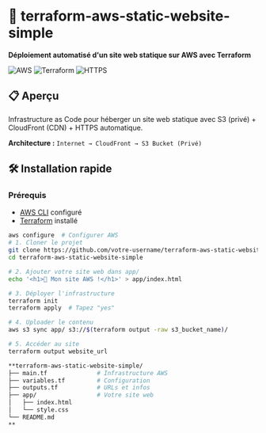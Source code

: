 # 🚀 terraform-aws-static-website-simple

**Déploiement automatisé d'un site web statique sur AWS avec Terraform**

![AWS](https://img.shields.io/badge/AWS-S3%20%2B%20CloudFront-orange) ![Terraform](https://img.shields.io/badge/Terraform-1.0%2B-purple) ![HTTPS](https://img.shields.io/badge/HTTPS-Enabled-green)

## 📋 **Aperçu**

Infrastructure as Code pour héberger un site web statique avec S3 (privé) + CloudFront (CDN) + HTTPS automatique.

**Architecture :** `Internet → CloudFront → S3 Bucket (Privé)`

## 🛠️ **Installation rapide**

### Prérequis
- [AWS CLI](https://docs.aws.amazon.com/cli/latest/userguide/getting-started-install.html) configuré
- [Terraform](https://terraform.io/downloads) installé

```bash
aws configure  # Configurer AWS
# 1. Cloner le projet
git clone https://github.com/votre-username/terraform-aws-static-website-simple.git
cd terraform-aws-static-website-simple

# 2. Ajouter votre site web dans app/
echo '<h1>🚀 Mon site AWS !</h1>' > app/index.html

# 3. Déployer l'infrastructure
terraform init
terraform apply  # Tapez "yes"

# 4. Uploader le contenu
aws s3 sync app/ s3://$(terraform output -raw s3_bucket_name)/

# 5. Accéder au site
terraform output website_url

**terraform-aws-static-website-simple/
├── main.tf              # Infrastructure AWS
├── variables.tf         # Configuration
├── outputs.tf           # URLs et infos
├── app/                 # Votre site web
│   ├── index.html
│   └── style.css
└── README.md
**
